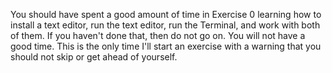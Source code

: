 You should have spent a good amount of time in Exercise 0 learning how to install a text editor, run the text editor, run the Terminal, and work with both of them. If you haven't done that, then do not go on. You will not have a good time. This is the only time I'll start an exercise with a warning that you should not skip or get ahead of yourself.
